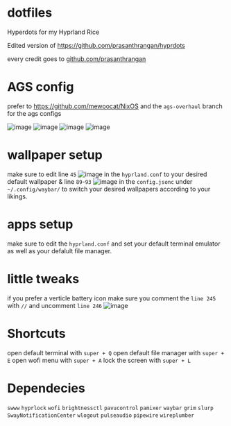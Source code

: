 # dotfiles
Hyperdots for my Hyprland Rice

Edited version of https://github.com/prasanthrangan/hyprdots

every credit goes to [github.com/prasanthrangan](https://github.com/prasanthrangan)
# AGS config
prefer to https://github.com/mewoocat/NixOS and the `ags-overhaul` branch for the ags configs

![image](https://github.com/user-attachments/assets/61a640ee-27f9-44c0-8a9a-11db9a003026)
![image](https://github.com/user-attachments/assets/cf15cc3e-f8bc-4c3c-9b67-d15aace8607a)
![image](https://github.com/user-attachments/assets/0d8cfd1d-312f-4f53-8c07-ed82cc19583f)
![image](https://github.com/user-attachments/assets/f2bf736d-ca19-4ad2-a091-fe782a6053d8)











# wallpaper setup
make sure to edit line `45` ![image](https://github.com/user-attachments/assets/3a620a41-d9fa-4ec4-a9b8-07c480be6b81)
in the `hyprland.conf` to your desired default wallpaper & line `89`-`93` ![image](https://github.com/user-attachments/assets/aedece50-13f2-4afa-a7ba-41c8f2474ee4)
in the `config.jsonc` under `~/.config/waybar/` to switch your desired wallpapers according to your likings.

# apps setup
make sure to edit the `hyprland.conf` and set your default terminal emulator as well as your defalult file manager.

# little tweaks
if you prefer a verticle battery icon make sure you comment the `line 245` with `//`
and uncomment `line 246` 
![image](https://github.com/user-attachments/assets/2657eefa-c620-4d37-9a81-d5c4560ad092)
 

# Shortcuts
open default terminal with `super + Q`
open default file manager with `super + E`
open wofi menu with `super + A`
lock the screen with `super + L`

# Dependecies
`swww`
`hyprlock`
`wofi`
`brightnessctl`
`pavucontrol`
`pamixer`
`waybar`
`grim`
`slurp`
`SwayNotificationCenter`
`wlogout`
`pulseaudio`
`pipewire`
`wireplumber`


